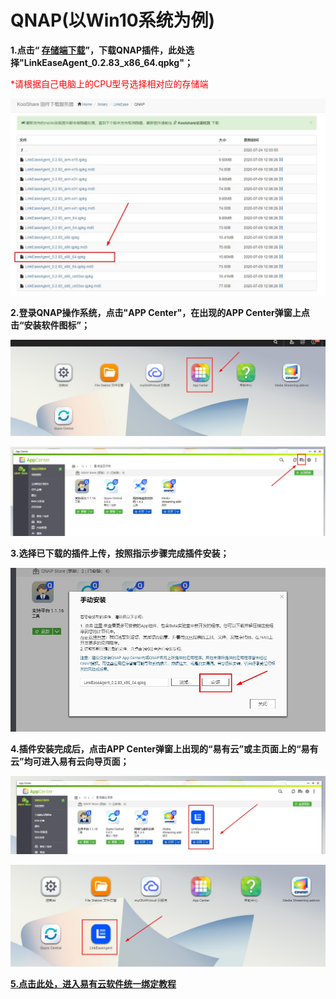 # QNAP(以Win10系统为例)

**1.点击“ [存储端下载](https://firmware.koolshare.cn/binary/LinkEase/QNAP/)”，下载QNAP插件，此处选择"LinkEaseAgent_0.2.83_x86_64.qpkg"；**

<font color="#ff0000">*请根据自己电脑上的CPU型号选择相对应的存储端</font><br />

![q1.jpg](./QNAP/q1.jpg)

**2.登录QNAP操作系统，点击"APP Center"，在出现的APP Center弹窗上点击“安装软件图标”；**

![q2.jpg](./QNAP/q2.jpg)

![q3.jpg](./QNAP/q3.jpg)

**3.选择已下载的插件上传，按照指示步骤完成插件安装；**

![q4.jpg](./QNAP/q4.jpg)

**4.插件安装完成后，点击APP Center弹窗上出现的“易有云”或主页面上的“易有云”均可进入易有云向导页面；**

![q5.jpg](./QNAP/q5.jpg)

![q6.jpg](./QNAP/q6.jpg)

[**5.点击此处，进入易有云软件统一绑定教程**](/zh-cn/tutorial/NAS/BindingSoftware.md)